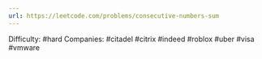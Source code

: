 ```yaml
---
url: https://leetcode.com/problems/consecutive-numbers-sum
---
```


Difficulty: #hard
Companies: #citadel #citrix #indeed #roblox #uber #visa #vmware